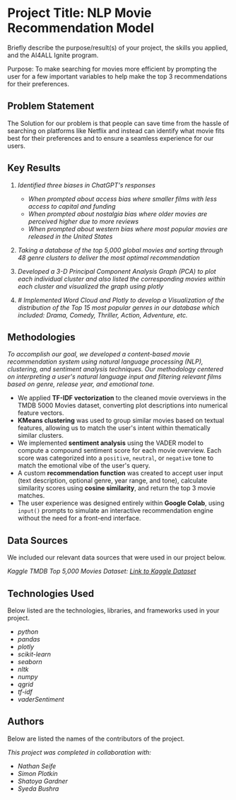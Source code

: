 # Project Title: NLP Movie Recommendation Model

Briefly describe the purpose/result(s) of your project, the skills you applied, and the AI4ALL Ignite program.

Purpose: To make searching for movies more efficient by prompting the user for a few important variables to help make the top 3 recommendations for their preferences.


## Problem Statement <!--- do not change this line -->

The Solution for our problem is that people can save time from the hassle of searching on platforms like Netflix and instead can identify what movie fits best for their preferences and to ensure a seamless experience for our users.

## Key Results <!--- do not change this line -->

1. *Identified three biases in ChatGPT's responses*
   - *When prompted about access bias where smaller films with less access to capital and funding*
   - *When prompted about nostalgia bias where older movies are perceived higher due to more reviews*
   - *When prompted about western bias where most popular movies are released in the United States*
  
2. *Taking a database of the top 5,000 global movies and sorting through 48 genre clusters to deliver the most optimal recommendation*
3. *Developed a 3-D Principal Component Analysis Graph (PCA) to plot each individual cluster and also listed the corresponding movies within each cluster and visualized the graph using plotly*
4. *# Implemented Word Cloud and Plotly to develop a Visualization of the distribution of the Top 15 most popular genres in our database which included: Drama, Comedy, Thriller, Action, Adventure, etc.*


## Methodologies <!--- do not change this line -->

*To accomplish our goal, we developed a content-based movie recommendation system using natural language processing (NLP), clustering, and sentiment analysis techniques. Our methodology centered on interpreting a user's natural language input and filtering relevant films based on genre, release year, and emotional tone.*

- We applied **TF-IDF vectorization** to the cleaned movie overviews in the TMDB 5000 Movies dataset, converting plot descriptions into numerical feature vectors.
- **KMeans clustering** was used to group similar movies based on textual features, allowing us to match the user's intent within thematically similar clusters.
- We implemented **sentiment analysis** using the VADER model to compute a compound sentiment score for each movie overview. Each score was categorized into a `positive`, `neutral`, or `negative` tone to match the emotional vibe of the user's query.
- A custom **recommendation function** was created to accept user input (text description, optional genre, year range, and tone), calculate similarity scores using **cosine similarity**, and return the top 3 movie matches.
- The user experience was designed entirely within **Google Colab**, using `input()` prompts to simulate an interactive recommendation engine without the need for a front-end interface.


## Data Sources <!--- do not change this line -->

We included our relevant data sources that were used in our project below.

*Kaggle TMDB Top 5,000 Movies Dataset: [Link to Kaggle Dataset]([https://www.kaggle.com/datasets](https://www.kaggle.com/datasets/tmdb/tmdb-movie-metadata?utm_source=chatgpt.com&select=tmdb_5000_movies.csv))*

## Technologies Used <!--- do not change this line -->

Below listed are the technologies, libraries, and frameworks used in your project.

- *python*
- *pandas*
- *plotly*
- *scikit-learn*
- *seaborn*
- *nltk*
- *numpy*
- *qgrid*
- *tf-idf*
- *vaderSentiment*


## Authors <!--- do not change this line -->

Below are listed the names of the contributors of the project.

*This project was completed in collaboration with:*
- *Nathan Seife*
- *Simon Plotkin*
- *Shatoya Gardner*
- *Syeda Bushra*
